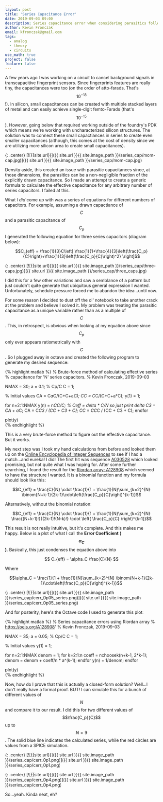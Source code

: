 ```yaml
---
layout: post
title: 'Series Capacitance Error'
date: 2019-09-03 09:00
description: Series capacitance error when considering parasitics follows a Fibonacci bisection.
author: Kevin Fronczak
email: kfronczak@gmail.com
tags:
  - analog
  - theory
  - circuits
use_math: true
project: false
feature: false
---
```


A few years ago I was working on a circuit to cancel background signals in transcapacitive fingerprint sensors.  Since fingerprints features are really tiny, the capacitances were too (on the order of atto-farads.  That's $$10^{-18}$$!).  In silicon, small capacitances can be created with multiple stacked layers of metal and can easily achieve single-digit femto-Farads (that's $$10^{-15}$$).  However, going below that required working outside of the foundry's PDK which means we're working with uncharacterized silicon structures.  The solution was to connect these small capactiances in series to create even smaller capacitances (although, this comes at the cost of density since we are utilizing more silicon area to create small capacitances).

{: .center}
[![{{site.url}}]({{ site.url }}{{ site.image_path }}/series_cap/mom-cap.jpg)]({{ site.url }}{{ site.image_path }}/series_cap/mom-cap.jpg)

Density aside, this created an issue with parasitic capacitances since, at those dimensions, the parasitics can be a non-negligible fraction of the explicitly drawn capacitance.  So I made an attempt to create a generic formula to calculate the effective capacitance for any arbitrary number of series capacitors.  I failed at this.

What I _did_ come up with was a series of equations for different numbers of capacitors.  For example, assuming a drawn capactiance of $$C$$ and a parasitic capacitance of $$C_p$$ I generated the following equation for three series capacitors (diagram below):

$$C_{eff} = \frac{1}{3}C\left[ \frac{1}{1+\frac{4}{3}\left(\frac{C_p}{C}\right)+\frac{1}{3}\left(\frac{C_p}{C}\right)^2} \right]$$

{: .center}
[![{{site.url}}]({{ site.url }}{{ site.image_path }}/series_cap/three-caps.jpg)]({{ site.url }}{{ site.image_path }}/series_cap/three_caps.jpg)

I did this for a few other variations and saw a semblance of a pattern but just couldn't quite generate that ubiquitous general expression I wanted.  Unfortunately, schedule pressure forced me to abandon the idea...until now.

For some reason I decided to dust off the ol' notebook to take another crack at the problem and believe I solved it.  My problem was treating the parasitic capacitance as a unique variable rather than as a multiple of $$C$$.  This, in retrospect, is obvious when looking at my equation above since $$C_p$$ only ever appears ratiometrically with $$C$$.  So I plugged away in octave and created the following program to generate my desired sequence:

{% highlight matlab %}
% Brute-force method of calculating effective series
% capacitance for 'N' series capacitors.
% Kevin Fronczak, 2019-09-03

NMAX = 30;
a = 0.1;   % Cp/C
C = 1;

% Initial values
CA = C*a*C/(C+C+a*C);
CC = C*C/(C+C+a*C);
y(1) = 1;

for n=2:1:NMAX
    y(n) = n*CC/C; % Ceff = delta * C/N so just print delta
    C3 = CA + a*C;
    CA = C*C3 / (CC + C3 + C);
    CC = CC*C / (CC + C3 + C);
endfor

plot(y)    
{% endhighlight %}

This is a very brute-force method to figure out the effective capacitance.  But it works.

My next step was I took my hand calculations from before and looked them up on the [Online Encyclopedia of Integer Sequences](https://oeis.org) to see if I had a match...and eureka! I did!  The first hit was sequence [A030528](https://oeis.org/A030528) which looked promising, but not quite what I was hoping for.  After some further searching, I found the result for the [Riordan array: A128908](https://oeis.org/A128908) which seemed to have the structure I wanted.  It is a binomial function and my formula should look like this:

$$C_{eff} = \frac{C}{N} \cdot \frac{1}{1 + \frac{1}{N}\sum_{k=2}^{N} \binom{N+k-1}{2k-1}\cdot\left(\frac{C_p}{C}\right)^{k-1}}$$

Alternatively, without the binomial notation:

$$C_{eff} = \frac{C}{N} \cdot \frac{1}{1 + \frac{1}{N}\sum_{k=2}^{N} \frac{(N+k-1)!}{(2k-1)!(N-k)!} \cdot \left( \frac{C_p}{C} \right)^{k-1}}$$

This result is not really intuitive, but it's complete.  And this makes me happy.  Below is a plot of what I call the **Error Coefficient ($$\alpha_C$$)**.  Basically, this just condenses the equation above into

$$ C_{eff} = \alpha_C \frac{C}{N} $$

Where

$$\alpha_C = \frac{1}{1 + \frac{1}{N}\sum_{k=2}^{N} \binom{N+k-1}{2k-1}\cdot\left(\frac{C_p}{C}\right)^{k-1}}$$

{: .center}
[![{{site.url}}]({{ site.url }}{{ site.image_path }}/series_cap/cerr_0p05_series.png)]({{ site.url }}{{ site.image_path }}/series_cap/cerr_0p05_series.png)

And for posterity, here's the Octave code I used to generate this plot:

{% highlight matlab %}
% Series capacitance errors using Riordan array
% https://oeis.org/A128908'
% Kevin Fronczak, 2019-09-03

NMAX = 35;
a = 0.05;   % Cp/C
C = 1;

% Initial values
y(1) = 1;

for n=2:1:NMAX
    denom = 1;
    for k=2:1:n
        coeff = nchoosek(n+k-1, 2*k-1);
        denom = denom + coeff/n * a^(k-1);
    endfor
    y(n) = 1/denom;
endfor

plot(y)    
{% endhighlight %}


Now, how do I prove that this is actually a closed-form solution?  Well...I don't really have a formal proof.  BUT! I can simulate this for a bunch of different values of $$N$$ and compare it to our result.  I did this for two different values of $$\frac{C_p}{C}$$ up to $$N=9$$.  The solid blue line indicates the calculated series, while the red circles are values from a SPICE simulation.

{: .center}
[![{{site.url}}]({{ site.url }}{{ site.image_path }}/series_cap/cerr_0p1.png)]({{ site.url }}{{ site.image_path }}/series_cap/cerr_0p1.png)

{: .center}
[![{{site.url}}]({{ site.url }}{{ site.image_path }}/series_cap/cerr_0p4.png)]({{ site.url }}{{ site.image_path }}/series_cap/cerr_0p4.png)

So...yeah.  Kinda neat, eh?

